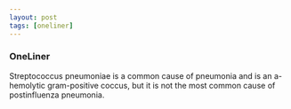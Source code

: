 ```yaml
---
layout: post
tags: [oneliner]
---
```



### OneLiner

Streptococcus pneumoniae is a common cause of pneumonia and is an a-hemolytic gram-positive coccus, but it is not the most common cause of postinfluenza pneumonia.
